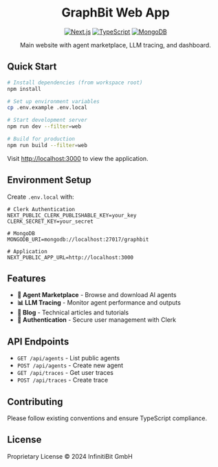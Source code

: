 <div align="center">

# GraphBit Web App

[![Next.js](https://img.shields.io/badge/Next.js-15-black?style=flat-square&logo=next.js)](https://nextjs.org/)
[![TypeScript](https://img.shields.io/badge/TypeScript-5-blue?style=flat-square&logo=typescript)](https://www.typescriptlang.org/)
[![MongoDB](https://img.shields.io/badge/MongoDB-6-green?style=flat-square&logo=mongodb)](https://www.mongodb.com/)

Main website with agent marketplace, LLM tracing, and dashboard.

</div>

## Quick Start

```bash
# Install dependencies (from workspace root)
npm install

# Set up environment variables
cp .env.example .env.local

# Start development server
npm run dev --filter=web

# Build for production
npm run build --filter=web
```

Visit [http://localhost:3000](http://localhost:3000) to view the application.

## Environment Setup

Create `.env.local` with:

```env
# Clerk Authentication
NEXT_PUBLIC_CLERK_PUBLISHABLE_KEY=your_key
CLERK_SECRET_KEY=your_secret

# MongoDB
MONGODB_URI=mongodb://localhost:27017/graphbit

# Application
NEXT_PUBLIC_APP_URL=http://localhost:3000
```

## Features

- **🏪 Agent Marketplace** - Browse and download AI agents
- **📊 LLM Tracing** - Monitor agent performance and outputs
- **📝 Blog** - Technical articles and tutorials
- **🔐 Authentication** - Secure user management with Clerk

## API Endpoints

- `GET /api/agents` - List public agents
- `POST /api/agents` - Create new agent
- `GET /api/traces` - Get user traces
- `POST /api/traces` - Create trace

## Contributing

Please follow existing conventions and ensure TypeScript compliance.

## License

Proprietary License © 2024 InfinitiBit GmbH
